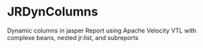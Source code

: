 # JRDynColumns
Dynamic columns in jasper Report using Apache Velocity VTL with complexe beans, nested jr:list, and subreports
